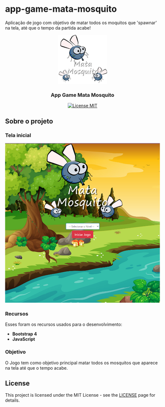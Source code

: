 # app-game-mata-mosquito
 Aplicação de jogo com objetivo de matar todos os moquitos que 'spawnar' na tela, até que o tempo da partida acabe!

<p align="center">
  <a href="https://github.com/othneildrew/Best-README-Template">
    <img src="/imagens/game.png" alt="Logo" width="160" height="160">
  </a>

  <h3 align="center">App Game Mata Mosquito</h3>
</p>

<p align="center">
  <a href="https://opensource.org/licenses/MIT">
    <img src="https://img.shields.io/badge/License-MIT-blue.svg" alt="License MIT">
  </a>
</p>

## Sobre o projeto
### Tela inicial

<img src="/imagens/tela-inicial.PNG" width="700"></img>

### Recursos

Esses foram os recursos usados para o desenvolvimento:

- **Bootstrap 4**
- **JavaScript**

### Objetivo

O Jogo tem como objetivo principal matar todos os mosquitos que aparece na tela até que o tempo acabe.

## License

This project is licensed under the MIT License - see the [LICENSE](https://opensource.org/licenses/MIT) page for details.
